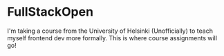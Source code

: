 # FullStackOpen
I'm taking a course from the University of Helsinki (Unofficially) to teach myself frontend dev more formally. This is where course assignments will go!
